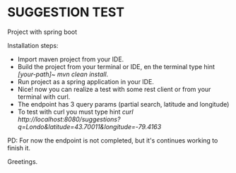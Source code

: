 # SUGGESTION TEST

Project with spring boot

Installation steps:

- Import maven project from your IDE.
- Build the project from your terminal or IDE, en the terminal type hint *[your-path]~ mvn clean install*.
- Run project as a spring application in your IDE.
- Nice! now you can realize a test with some rest client or from your terminal with curl.
- The endpoint has 3 query params (partial search, latitude and longitude) 
- To test with curl you must type hint *curl http://localhost:8080/suggestions\?q\=Londo\&latitude\=43.70011\&longitude\=-79.4163*

PD: For now the endpoint is not completed, but it's continues working to finish it.

Greetings.
